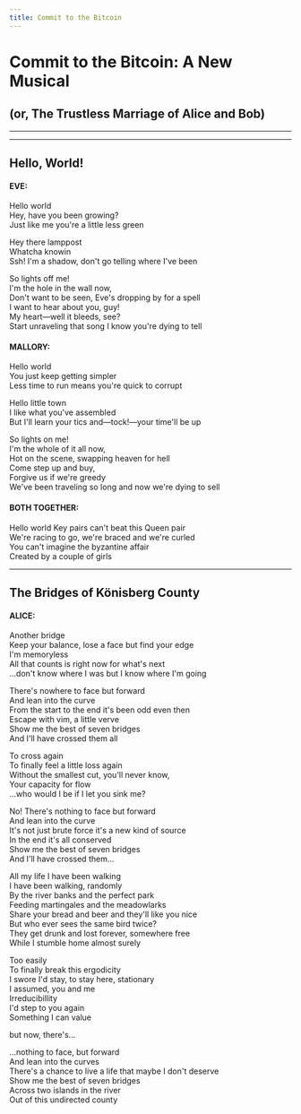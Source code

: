 ```yaml
---
title: Commit to the Bitcoin
---
```



# Commit to the Bitcoin: A New Musical
## (or, The Trustless Marriage of Alice and Bob) 

<hr/>
<hr/>

## Hello, World!
#### EVE:   
Hello world  
Hey, have you been growing?  
Just like me you're a little less green  

Hey there lamppost   
Whatcha knowin  
Ssh! I'm a shadow, don't go telling where I've been  

So lights off me!  
I'm the hole in the wall now,  
Don't want to be seen, Eve's dropping by for a spell   
I want to hear about you, guy!  
My heart—well it bleeds, see?    
Start unraveling that song I know you're dying to tell  

#### MALLORY:   
Hello world  
You just keep getting simpler  
Less time to run means you're quick to corrupt   

Hello little town  
I like what you've assembled   
But I'll learn your tics and—tock!—your time'll be up  

So lights on me!  
I'm the whole of it all now,   
Hot on the scene, swapping heaven for hell  
Come step up and buy,  
Forgive us if we're greedy  
We've been traveling so long and now we're dying to sell  

#### BOTH TOGETHER:  
Hello world
Key pairs can't beat this Queen pair  
We're racing to go, we're braced and we're curled   
You can't imagine the byzantine affair  
Created by a couple of girls  

<hr/>


## The Bridges of Könisberg County
#### ALICE: 

Another bridge  
Keep your balance, lose a face but find your edge  
I'm memoryless  
All that counts is right now for what's next   
...don't know where I was but I know where I'm going  

There's nowhere to face but forward  
And lean into the curve  
From the start to the end it's been odd even then  
Escape with vim, a little verve  
Show me the best of seven bridges  
And I'll have crossed them all  

To cross again  
To finally feel a little loss again  
Without the smallest cut, you'll never know,   
Your capacity for flow  
...who would I be if I let you sink me?  

No! There's nothing to face but forward  
And lean into the curve  
It's not just brute force it's a new kind of source  
In the end it's all conserved  
Show me the best of seven bridges  
And I'll have crossed them...

All my life I have been walking  
I have been walking, randomly  
By the river banks and the perfect park  
Feeding martingales and the meadowlarks  
Share your bread and beer and they'll like you nice  
But who ever sees the same bird twice?  
They get drunk and lost forever, somewhere free  
While I stumble home almost surely  

Too easily  
To finally break this ergodicity  
I swore I'd stay, to stay here, stationary  
I assumed, you and me  
Irreducibillity  
I'd step to you again  
Something I can value  

but now, there's...  

...nothing to face, but forward  
And lean into the curves  
There's a chance to live a life that maybe I don't deserve  
Show me the best of seven bridges  
Across two islands in the river  
Out of this undirected county  

